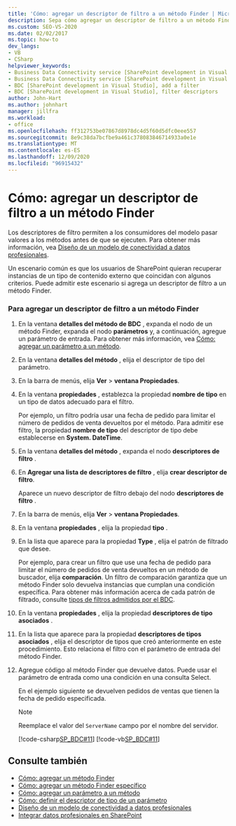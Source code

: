 ```yaml
---
title: 'Cómo: agregar un descriptor de filtro a un método Finder | Microsoft Docs'
description: Sepa cómo agregar un descriptor de filtro a un método Finder mediante la ventana detalles del método de BDC en Visual Studio.
ms.custom: SEO-VS-2020
ms.date: 02/02/2017
ms.topic: how-to
dev_langs:
- VB
- CSharp
helpviewer_keywords:
- Business Data Connectivity service [SharePoint development in Visual Studio], filter descriptors
- Business Data Connectivity service [SharePoint development in Visual Studio], add a filter
- BDC [SharePoint development in Visual Studio], add a filter
- BDC [SharePoint development in Visual Studio], filter descriptors
author: John-Hart
ms.author: johnhart
manager: jillfra
ms.workload:
- office
ms.openlocfilehash: ff312753be07867d8978dc4d5f60d5dfc0eee557
ms.sourcegitcommit: 8e9c38da7bcfbe9a461c378083846714933a0e1e
ms.translationtype: MT
ms.contentlocale: es-ES
ms.lasthandoff: 12/09/2020
ms.locfileid: "96915432"
---
```

# <a name="how-to-add-a-filter-descriptor-to-a-finder-method"></a>Cómo: agregar un descriptor de filtro a un método Finder
  Los descriptores de filtro permiten a los consumidores del modelo pasar valores a los métodos antes de que se ejecuten. Para obtener más información, vea [Diseño de un modelo de conectividad a datos profesionales](../sharepoint/designing-a-business-data-connectivity-model.md).

 Un escenario común es que los usuarios de SharePoint quieran recuperar instancias de un tipo de contenido externo que coincidan con algunos criterios. Puede admitir este escenario si agrega un descriptor de filtro a un método Finder.

### <a name="to-add-a-filter-descriptor-to-a-finder-method"></a>Para agregar un descriptor de filtro a un método Finder

1. En la ventana **detalles del método de BDC** , expanda el nodo de un método Finder, expanda el nodo **parámetros** y, a continuación, agregue un parámetro de entrada. Para obtener más información, vea [Cómo: agregar un parámetro a un método](../sharepoint/how-to-add-a-parameter-to-a-method.md).

2. En la ventana **detalles del método** , elija el descriptor de tipo del parámetro.

3. En la barra de menús, elija **Ver**  >  **ventana Propiedades**.

4. En la ventana **propiedades** , establezca la propiedad **nombre de tipo** en un tipo de datos adecuado para el filtro.

     Por ejemplo, un filtro podría usar una fecha de pedido para limitar el número de pedidos de venta devueltos por el método. Para admitir ese filtro, la propiedad **nombre de tipo** del descriptor de tipo debe establecerse en **System. DateTime**.

5. En la ventana **detalles del método** , expanda el nodo **descriptores de filtro** .

6. En **Agregar una lista de descriptores de filtro** , elija **crear descriptor de filtro**.

     Aparece un nuevo descriptor de filtro debajo del nodo **descriptores de filtro** .

7. En la barra de menús, elija **Ver**  >  **ventana Propiedades**.

8. En la ventana **propiedades** , elija la propiedad **tipo** .

9. En la lista que aparece para la propiedad **Type** , elija el patrón de filtrado que desee.

     Por ejemplo, para crear un filtro que use una fecha de pedido para limitar el número de pedidos de venta devueltos en un método de buscador, elija **comparación**. Un filtro de comparación garantiza que un método Finder solo devuelva instancias que cumplan una condición específica. Para obtener más información acerca de cada patrón de filtrado, consulte [tipos de filtros admitidos por el BDC](/previous-versions/office/developer/sharepoint-2010/ee556392(v=office.14)).

10. En la ventana **propiedades** , elija la propiedad **descriptores de tipo asociados** .

11. En la lista que aparece para la propiedad **descriptores de tipos asociados** , elija el descriptor de tipos que creó anteriormente en este procedimiento. Esto relaciona el filtro con el parámetro de entrada del método Finder.

12. Agregue código al método Finder que devuelve datos. Puede usar el parámetro de entrada como una condición en una consulta Select.

     En el ejemplo siguiente se devuelven pedidos de ventas que tienen la fecha de pedido especificada.

    > [!NOTE]
    > Reemplace el valor del `ServerName` campo por el nombre del servidor.

     [!code-csharp[SP_BDC#11](../sharepoint/codesnippet/CSharp/SP_BDC/bdcmodel1/salesorderservice.cs#11)]
     [!code-vb[SP_BDC#11](../sharepoint/codesnippet/VisualBasic/sp_bdc/bdcmodel1/salesorderservice.vb#11)]

## <a name="see-also"></a>Consulte también
- [Cómo: agregar un método Finder](../sharepoint/how-to-add-a-finder-method.md)
- [Cómo: agregar un método Finder específico](../sharepoint/how-to-add-a-specific-finder-method.md)
- [Cómo: agregar un parámetro a un método](../sharepoint/how-to-add-a-parameter-to-a-method.md)
- [Cómo: definir el descriptor de tipo de un parámetro](../sharepoint/how-to-define-the-type-descriptor-of-a-parameter.md)
- [Diseño de un modelo de conectividad a datos profesionales](../sharepoint/designing-a-business-data-connectivity-model.md)
- [Integrar datos profesionales en SharePoint](../sharepoint/integrating-business-data-into-sharepoint.md)
